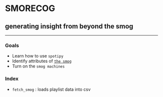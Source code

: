 # SMORECOG
## generating insight from beyond the smog
***
### Goals
- Learn how to use `spotipy` 
- Identify attributes of [`the smog`](https://open.spotify.com/playlist/1LF6XeBlaD0yrDQ0t5rdEb?si=fb55290e7574473e)
- Turn on the `smog machines`

### Index 
- `fetch_smog` : loads playlist data into csv